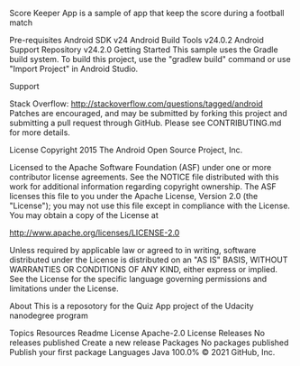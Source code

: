 Score Keeper App is a sample of app that keep the score during a football match

Pre-requisites Android SDK v24 Android Build Tools v24.0.2 Android Support Repository v24.2.0 Getting Started This sample uses the Gradle build system. To build this project, use the "gradlew build" command or use "Import Project" in Android Studio.

Support

Stack Overflow: http://stackoverflow.com/questions/tagged/android Patches are encouraged, and may be submitted by forking this project and submitting a pull request through GitHub. Please see CONTRIBUTING.md for more details.

License Copyright 2015 The Android Open Source Project, Inc.

Licensed to the Apache Software Foundation (ASF) under one or more contributor license agreements. See the NOTICE file distributed with this work for additional information regarding copyright ownership. The ASF licenses this file to you under the Apache License, Version 2.0 (the "License"); you may not use this file except in compliance with the License. You may obtain a copy of the License at

http://www.apache.org/licenses/LICENSE-2.0

Unless required by applicable law or agreed to in writing, software distributed under the License is distributed on an "AS IS" BASIS, WITHOUT WARRANTIES OR CONDITIONS OF ANY KIND, either express or implied. See the License for the specific language governing permissions and limitations under the License.

About
This is a reposotory for the Quiz App project of the Udacity nanodegree program

Topics
Resources
 Readme
License
 Apache-2.0 License
Releases
No releases published
Create a new release
Packages
No packages published
Publish your first package
Languages
Java
100.0%
© 2021 GitHub, Inc.
